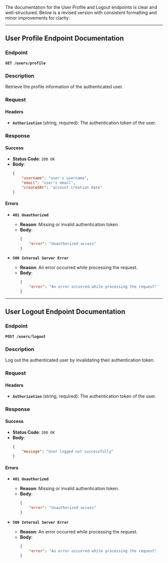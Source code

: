 

The documentation for the User Profile and Logout endpoints is clear and well-structured. Below is a revised version with consistent formatting and minor improvements for clarity:

---

## User Profile Endpoint Documentation

### Endpoint
**`GET /users/profile`**

### Description
Retrieve the profile information of the authenticated user.

### Request

#### Headers
- **`Authorization`** (string, required): The authentication token of the user.

### Response

#### Success
- **Status Code**: `200 OK`
- **Body**:
    ```json
    {
        "username": "user's username",
        "email": "user's email",
        "createdAt": "account creation date"
    }
    ```

#### Errors
- **`401 Unauthorized`**  
    - **Reason**: Missing or invalid authentication token.  
    - **Body**:
        ```json
        {
            "error": "Unauthorized access"
        }
        ```

- **`500 Internal Server Error`**  
    - **Reason**: An error occurred while processing the request.  
    - **Body**:
        ```json
        {
            "error": "An error occurred while processing the request"
        }
        ```

---

## User Logout Endpoint Documentation

### Endpoint
**`POST /users/logout`**

### Description
Log out the authenticated user by invalidating their authentication token.

### Request

#### Headers
- **`Authorization`** (string, required): The authentication token of the user.

### Response

#### Success
- **Status Code**: `200 OK`
- **Body**:
    ```json
    {
        "message": "User logged out successfully"
    }
    ```

#### Errors
- **`401 Unauthorized`**  
    - **Reason**: Missing or invalid authentication token.  
    - **Body**:
        ```json
        {
            "error": "Unauthorized access"
        }
        ```

- **`500 Internal Server Error`**  
    - **Reason**: An error occurred while processing the request.  
    - **Body**:
        ```json
        {
            "error": "An error occurred while processing the request"
        }
        ```
